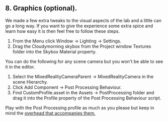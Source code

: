 ## 8. Graphics (optional).

We made a few extra tweaks to the visual aspects of the lab and a little can go a long way. If you want to give the experience some extra spice and learn how easy it is then feel free to follow these steps.

1. From the Menu click Window -> Lighting -> Settings.
2. Drag the Cloudymorning skybox from the Project window Textures folder into the Skybox Material property.

You can do the following for any scene camera but you won't be able to see it in the editor.
  
1. Select the MixedRealityCameraParent -> MixedRealityCamera in the scene Hierarchy.
2. Click Add Component -> Post Processing Behaviour.
3. Find CustomProfile.asset in the Assets -> PostProcessing folder and drag it into the Profile property of the Post Processing Behaviour script. 
    
Play with the Post Processing profile as much as you please but keep in mind the [overhead that accompanies them.](https://docs.unity3d.com/Manual/PostProcessing-Stack.html)